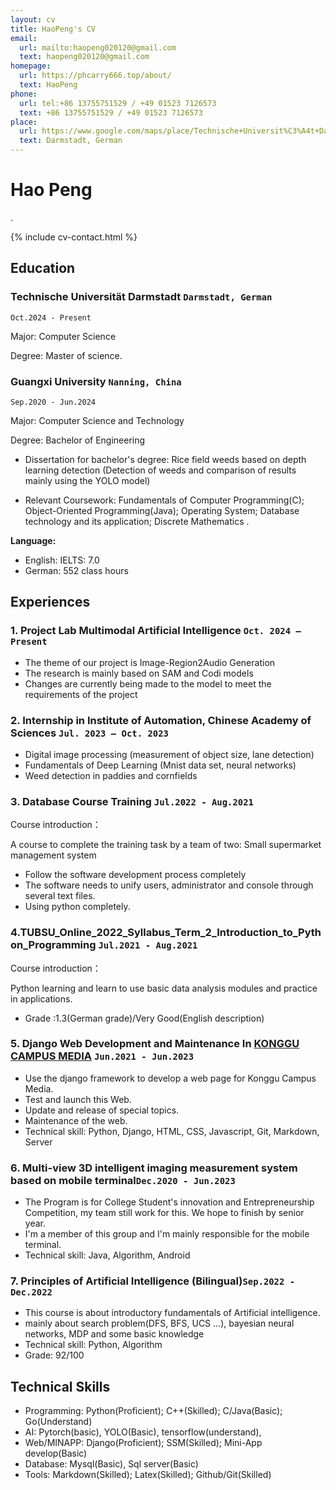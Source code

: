 ```yaml
---
layout: cv
title: HaoPeng's CV
email:
  url: mailto:haopeng020120@gmail.com
  text: haopeng020120@gmail.com
homepage:
  url: https://phcarry666.top/about/
  text: HaoPeng
phone: 
  url: tel:+86 13755751529 / +49 01523 7126573
  text: +86 13755751529 / +49 01523 7126573
place:
  url: https://www.google.com/maps/place/Technische+Universit%C3%A4t+Darmstadt/@49.8761906,8.653331,17z/data=!4m10!1m2!2m1!1sTechnische+Universit%C3%A4t+Darmstadt!3m6!1s0x47bd7066cfce2d0f:0x182bdbcff1a231f0!8m2!3d49.8775113!4d8.6554484!15sCiFUZWNobmlzY2hlIFVuaXZlcnNpdMOkdCBEYXJtc3RhZHSSAQp1bml2ZXJzaXR54AEA!16s%2Fg%2F11flvwt8sc?entry=ttu&g_ep=EgoyMDI0MTAxNi4wIKXMDSoASAFQAw%3D%3D
  text: Darmstadt, German
---
```


# Hao Peng
.

<!--
include contact information from the front matter
Supported arguments:
    - homepage: url, text
        - phone
        - email
            -->

{% include cv-contact.html %}

## Education

### **Technische Universität Darmstadt  `Darmstadt, German`**

```
Oct.2024 - Present
```
Major: Computer Science

Degree: Master of science. 





### **Guangxi University  `Nanning, China`**

```
Sep.2020 - Jun.2024
```
Major: Computer Science and Technology 

Degree: Bachelor of Engineering

* Dissertation for bachelor's degree:  Rice field weeds based on depth learning detection (Detection of weeds and comparison of results mainly using the YOLO model)

* Relevant Coursework:  Fundamentals of Computer Programming(C); Object-Oriented Programming(Java); Operating System; Database technology and its application; Discrete Mathematics .

  

**Language:**

- English: IELTS: 7.0
- German: 552 class hours

## Experiences

### **1. Project Lab Multimodal Artificial Intelligence  `Oct. 2024 – Present`**
* The theme of our project is Image-Region2Audio Generation
* The research is mainly based on SAM and Codi models
* Changes are currently being made to the model to meet the requirements of the project

### **2. Internship in Institute of Automation, Chinese Academy of Sciences  `Jul. 2023 – Oct. 2023`**
* Digital image processing (measurement of object size, lane detection)
* Fundamentals of Deep Learning (Mnist data set, neural networks)
* Weed detection in paddies and cornfields

### **3. Database Course Training  `Jul.2022 - Aug.2021`**

Course introduction：

A course to complete the training task by a team of two: Small supermarket management system

- Follow the software development process completely
- The software needs to unify users, administrator and console through several text files.
- Using python completely.

### **4.TUBSU_Online_2022_Syllabus_Term_2_Introduction_to_Python_Programming `Jul.2021 - Aug.2021 `**

Course introduction：

Python learning and learn to use basic data analysis modules and practice in applications.

- Grade :1.3(German grade)/Very Good(English description)



### **5.  Django Web Development and Maintenance In [KONGGU CAMPUS MEDIA](https://konggu.gxu.edu.cn/) `Jun.2021 - Jun.2023 `**

- Use the django framework to develop a web page for Konggu Campus Media.
- Test and launch this Web.
- Update and release of special topics.
- Maintenance of the web.
- Technical skill: Python, Django, HTML, CSS, Javascript, Git, Markdown, Server

### **6. Multi-view 3D intelligent imaging measurement system based on mobile terminal`Dec.2020 - Jun.2023 `**

- The Program is for College Student's innovation and Entrepreneurship Competition, my team still work for this. We hope to finish by senior year. 
- I'm a member of this group and I'm mainly responsible for the mobile terminal.
- Technical skill: Java, Algorithm, Android

### **7. Principles of Artificial Intelligence (Bilingual)`Sep.2022 - Dec.2022 `**

- This course is about introductory fundamentals of Artificial intelligence.
- mainly about search problem(DFS, BFS, UCS …), bayesian neural networks, MDP and some basic knowledge
- Technical skill: Python, Algorithm
- Grade: 92/100

## Technical Skills

- Programming: Python(Proficient); C++(Skilled); C/Java(Basic); Go(Understand)
- AI: Pytorch(basic), YOLO(Basic), tensorflow(understand),
- Web/MINAPP: Django(Proficient); SSM(Skilled); Mini-App develop(Basic)
- Database: Mysql(Basic), Sql server(Basic)
- Tools: Markdown(Skilled); Latex(Skilled); Github/Git(Skilled)

<!-- ### Footer

Last updated: 2024.10.10 -->